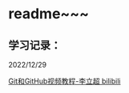 # readme~~~

## 学习记录：

2022/12/29

[Git和GitHub视频教程-李立超 bilibili](https://www.bilibili.com/video/BV1124y117Drt)

